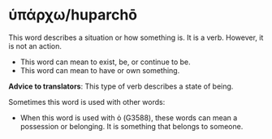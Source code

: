 # ὑπάρχω/huparchō
This word describes a situation or how something is. It is a verb. However, it is not an action. 

* This word can mean to exist, be, or continue to be.
* This word can mean to have or own something.

**Advice to translators**: This type of verb describes a state of being. 

Sometimes this word is used with other words:
* When this word is used with ὁ (G3588), these words can mean a possession or belonging. It is something that belongs to someone.
